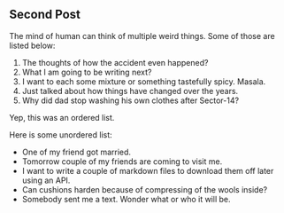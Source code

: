 ## Second Post

The mind of human can think of multiple weird things. Some of those are listed below:

1) The thoughts of how the accident even happened?
2) What I am going to be writing next?
3) I want to each some mixture or something tastefully spicy. Masala.
4) Just talked about how things have changed over the years.
5) Why did dad stop washing his own clothes after Sector-14?

Yep, this was an ordered list.

Here is some unordered list:

- One of my friend got married.
- Tomorrow couple of my friends are coming to visit me.
- I want to write a couple of markdown files to download them off later using an API.
- Can cushions harden because of compressing of the wools inside?
- Somebody sent me a text. Wonder what or who it will be.
